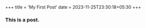 +++
title = 'My First Post'
date = 2023-11-25T23:30:18+05:30
+++



### This is a post.

[//]: # (```java)

[//]: # (System.out.println&#40;"Hello World"&#41;;)

[//]: # (```)